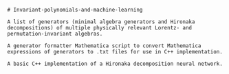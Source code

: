 ~~~~~~~~~~~~~~~~~~~~~~~~~~~~~~~~~~~~~~~~~~~~~~~~~~~~~~~~~~~~~~~~~~~~~~~~~~~~~~~~
# Invariant-polynomials-and-machine-learning

A list of generators (minimal algebra generators and Hironaka decompositions) of multiple physically relevant Lorentz- and permutation-invariant algebras.

A generator formatter Mathematica script to convert Mathematica expressions of generators to .txt files for use in C++ implementation.

A basic C++ implementation of a Hironaka decomposition neural network.
~~~~~~~~~~~~~~~~~~~~~~~~~~~~~~~~~~~~~~~~~~~~~~~~~~~~~~~~~~~~~~~~~~~~~~~~~~~~~~~~
